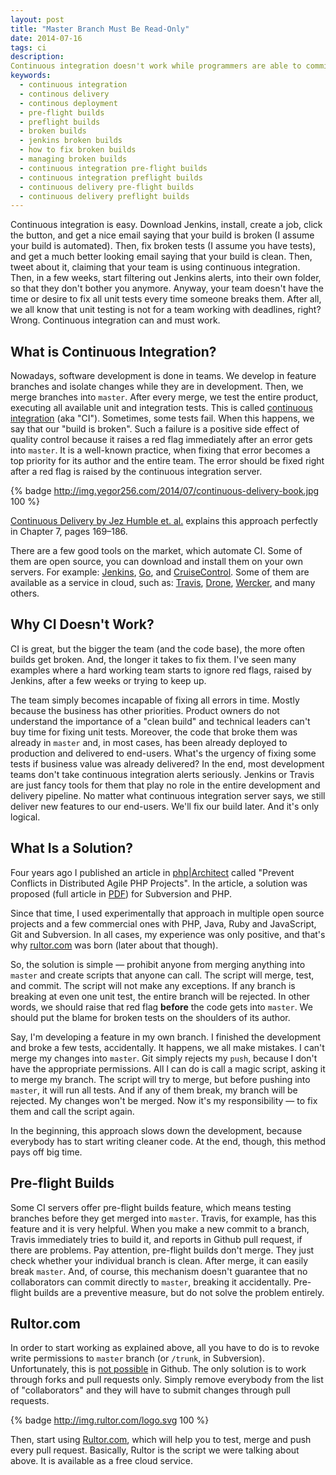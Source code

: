 ```yaml
---
layout: post
title: "Master Branch Must Be Read-Only"
date: 2014-07-16
tags: ci
description:
Continuous integration doesn't work while programmers are able to commit into the master branch. This article explains why and proposes a solution.
keywords:
  - continuous integration
  - continous delivery
  - continous deployment
  - pre-flight builds
  - preflight builds
  - broken builds
  - jenkins broken builds
  - how to fix broken builds
  - managing broken builds
  - continuous integration pre-flight builds
  - continuous integration preflight builds
  - continuous delivery pre-flight builds
  - continuous delivery preflight builds
---
```


Continuous integration is easy. Download Jenkins, install, create a job, click the button, and get a nice email saying that your build is broken (I assume your build is automated). Then, fix broken tests (I assume you have tests), and get a much better looking email saying that your build is clean.
Then, tweet about it, claiming that your team is using continuous integration. Then, in a few weeks, start filtering out Jenkins alerts, into their own folder, so that they don't bother you anymore. Anyway, your team doesn't have the time or desire to fix all unit tests every time someone breaks them.
After all, we all know that unit testing is not for a team working with deadlines, right?
Wrong. Continuous integration can and must work.
<!--more-->

## What is Continuous Integration?
Nowadays, software development is done in teams. We develop in feature branches and isolate changes while they are in development. Then, we merge branches into `master`. After every merge, we test the entire product, executing all available unit and integration tests.
This is called [continuous integration](https://en.wikipedia.org/wiki/Continuous_integration) (aka "CI").
Sometimes, some tests fail. When this happens, we say that our "build is broken". Such a failure is a positive side effect of quality control because it raises a red flag immediately after an error gets into `master`.
It is a well-known practice, when fixing that error becomes a top priority for its author and the entire team. The error should be fixed right after a red flag is raised by the continuous integration server.

{% badge http://img.yegor256.com/2014/07/continuous-delivery-book.jpg 100 %}

[Continuous Delivery by Jez Humble et. al.](http://www.amazon.com/gp/product/0321601912/ref=as_li_tl?ie=UTF8&camp=1789&creative=390957&creativeASIN=0321601912&linkCode=as2&tag=yegor256com-20&linkId=GKWBKGZUJGJLFMHE) explains this approach perfectly in Chapter 7, pages 169&ndash;186.

There are a few good tools on the market, which automate CI. Some of them are open source, you can download and install them on your own servers. For example:
[Jenkins](http://www.jenkins-ci.org),
[Go](http://www.thoughtworks.com/products/go-continuous-delivery), and
[CruiseControl](http://cruisecontrol.sourceforge.net/). 
Some of them are available as a service in cloud, such as:
[Travis](http://www.travis-ci.org),
[Drone](http://www.drone.io),
[Wercker](http://wercker.com/), and many others.

## Why CI Doesn't Work?

CI is great, but the bigger the team (and the code base), the more often builds get broken. And, the longer it takes to fix them. I've seen many examples where a hard working team starts to ignore red flags, raised by Jenkins, after a few weeks or trying to keep up.

The team simply becomes incapable of fixing all errors in time. Mostly because the business has other priorities. Product owners do not understand the importance of a "clean build" and technical leaders can't buy time for fixing unit tests. Moreover, the code that broke them was already in `master` and, in most cases, has been already deployed to production and delivered to end-users. What's the urgency of fixing some tests if business value was already delivered?
In the end, most development teams don't take continuous integration alerts seriously. Jenkins or Travis are just fancy tools for them that play no role in the entire development and delivery pipeline. No matter what continuous integration server says, we still deliver new features to our end-users. We'll fix our build later. And it's only logical.

## What Is a Solution?

Four years ago I published an article in [php|Architect](http://www.phparch.com/magazine/2010-2/august/) called "Prevent Conflicts in Distributed Agile PHP Projects". In the article, a solution was proposed (full article in [PDF](http://img.rultor.com/guard-article.pdf)) for Subversion and PHP.

Since that time, I used experimentally that approach in multiple open source projects and a few commercial ones with PHP, Java, Ruby and JavaScript, Git and Subversion. In all cases, my experience was only positive, and that's why [rultor.com](http://www.rultor.com) was born (later about that though).

So, the solution is simple &mdash; prohibit anyone from merging anything into `master` and create scripts that anyone can call. The script will merge, test, and commit. The script will not make any exceptions. If any branch is breaking at even one unit test, the entire branch will be rejected.
In other words, we should raise that red flag **before** the code gets into `master`. We should put the blame for broken tests on the shoulders of its author.

Say, I'm developing a feature in my own branch. I finished the development and broke a few tests, accidentally. It happens, we all make mistakes. I can't merge my changes into `master`. Git simply rejects my `push`, because I don't have the appropriate permissions. All I can do is call a magic script, asking it to merge my branch. The script will try to merge, but before pushing into `master`, it will run all tests. And if any of them break, my branch will be rejected. My changes won't be merged. Now it's my responsibility &mdash; to fix them and call the script again.

In the beginning, this approach slows down the development, because everybody has to start writing cleaner code. At the end, though, this method pays off big time.

## Pre-flight Builds
Some CI servers offer pre-flight builds feature, which means testing branches before they get merged into `master`. Travis, for example, has this feature and it is very helpful. When you make a new commit to a branch, Travis immediately tries to build it, and reports in Github pull request, if there are problems.
Pay attention, pre-flight builds don't merge. They just check whether your individual branch is clean. After merge, it can easily break `master`. And, of course, this mechanism doesn't guarantee that no collaborators can commit directly to `master`, breaking it accidentally. Pre-flight builds are a preventive measure, but do not solve the problem entirely.

## Rultor.com
In order to start working as explained above, all you have to do is to revoke write permissions to `master` branch (or `/trunk`, in Subversion).
Unfortunately, this is [not possible](http://stackoverflow.com/questions/10381672) in Github. The only solution is to work through forks and pull requests only. Simply remove everybody from the list of "collaborators" and they will have to submit changes through pull requests.

{% badge http://img.rultor.com/logo.svg 100 %}

Then, start using [Rultor.com](http://www.rultor.com), which will help you to test, merge and push every pull request. Basically, Rultor is the script we were talking about above. It is available as a free cloud service.
